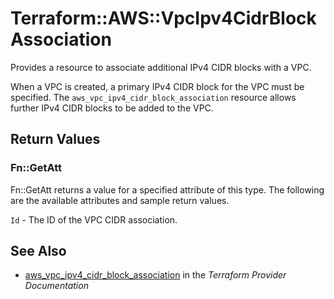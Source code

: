 # Terraform::AWS::VpcIpv4CidrBlockAssociation

Provides a resource to associate additional IPv4 CIDR blocks with a VPC.

When a VPC is created, a primary IPv4 CIDR block for the VPC must be specified.
The `aws_vpc_ipv4_cidr_block_association` resource allows further IPv4 CIDR blocks to be added to the VPC.

## Return Values

### Fn::GetAtt

Fn::GetAtt returns a value for a specified attribute of this type. The following are the available attributes and sample return values.

`Id` - The ID of the VPC CIDR association.

## See Also

* [aws_vpc_ipv4_cidr_block_association](https://www.terraform.io/docs/providers/aws/r/vpc_ipv4_cidr_block_association.html) in the _Terraform Provider Documentation_